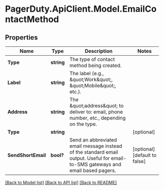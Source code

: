 # PagerDuty.ApiClient.Model.EmailContactMethod
## Properties

Name | Type | Description | Notes
------------ | ------------- | ------------- | -------------
**Type** | **string** | The type of contact method being created. | 
**Label** | **string** | The label (e.g., \&quot;Work\&quot;, \&quot;Mobile\&quot;, etc.). | 
**Address** | **string** | The \&quot;address\&quot; to deliver to: email, phone number, etc., depending on the type. | 
**Type** | **string** |  | [optional] 
**SendShortEmail** | **bool?** | Send an abbreviated email message instead of the standard email output. Useful for email-to-SMS gateways and email based pagers. | [optional] [default to false]

[[Back to Model list]](../README.md#documentation-for-models) [[Back to API list]](../README.md#documentation-for-api-endpoints) [[Back to README]](../README.md)

